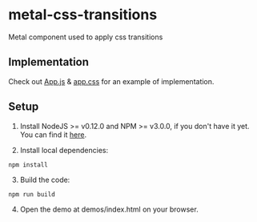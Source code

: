 # metal-css-transitions

Metal component used to apply css transitions

## Implementation

Check out [App.js](example/App.js) & [app.css](demos/app.css) for an example of implementation.

## Setup

1. Install NodeJS >= v0.12.0 and NPM >= v3.0.0, if you don't have it yet. You
can find it [here](https://nodejs.org).

2. Install local dependencies:

  ```
  npm install
  ```

3. Build the code:

  ```
  npm run build
  ```

4. Open the demo at demos/index.html on your browser.